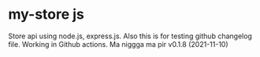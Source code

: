 # my-store js
Store api using node.js, express.js.
Also this is for testing github changelog file.
Working in Github actions.
Ma niggga
ma pir
v0.1.8 (2021-11-10)

